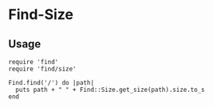 # Find-Size
## Usage
    require 'find'
    require 'find/size'

    Find.find('/') do |path|
      puts path + " " + Find::Size.get_size(path).size.to_s
    end
